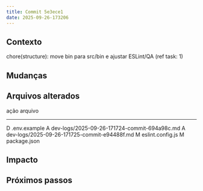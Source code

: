 ```yaml
---
title: Commit 5e3ece1
date: 2025-09-26-173206
---
```


## Contexto

chore(structure): move bin para src/bin e ajustar ESLint/QA (ref task: 1)

## Mudanças

## Arquivos alterados

ação arquivo

---

D .env.example
A dev-logs/2025-09-26-171724-commit-694a98c.md
A dev-logs/2025-09-26-171725-commit-e94488f.md
M eslint.config.js
M package.json

## Impacto

## Próximos passos
